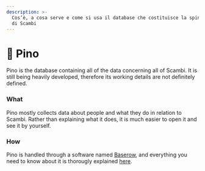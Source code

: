 ```yaml
---
description: >-
  Cos’è, a cosa serve e come si usa il database che costituisce la spina dorsale
  di Scambi
---
```


# 🌲 Pino

Pino is the database containing all of the data concerning all of Scambi. It is still being  heavily developed, therefore its working details are not definitely defined.

### What

Pino mostly collects data about people and what they do in relation to Scambi. Rather than explaining what it does, it is much easier to open it and see it by yourself.

### How

Pino is handled through a software named [Baserow](../piattaforme-e-strumenti/baserow.md), and everything you need to know about it is thorougly explained [here](../piattaforme-e-strumenti/baserow.md).
